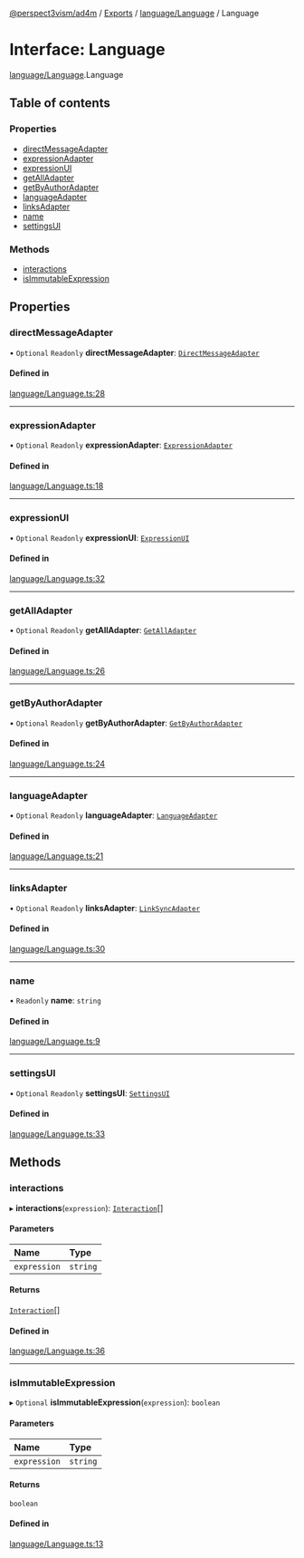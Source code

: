 [@perspect3vism/ad4m](../README.md) / [Exports](../modules.md) / [language/Language](../modules/language_Language.md) / Language

# Interface: Language

[language/Language](../modules/language_Language.md).Language

## Table of contents

### Properties

- [directMessageAdapter](language_Language.Language.md#directmessageadapter)
- [expressionAdapter](language_Language.Language.md#expressionadapter)
- [expressionUI](language_Language.Language.md#expressionui)
- [getAllAdapter](language_Language.Language.md#getalladapter)
- [getByAuthorAdapter](language_Language.Language.md#getbyauthoradapter)
- [languageAdapter](language_Language.Language.md#languageadapter)
- [linksAdapter](language_Language.Language.md#linksadapter)
- [name](language_Language.Language.md#name)
- [settingsUI](language_Language.Language.md#settingsui)

### Methods

- [interactions](language_Language.Language.md#interactions)
- [isImmutableExpression](language_Language.Language.md#isimmutableexpression)

## Properties

### directMessageAdapter

• `Optional` `Readonly` **directMessageAdapter**: [`DirectMessageAdapter`](language_Language.DirectMessageAdapter.md)

#### Defined in

[language/Language.ts:28](https://github.com/perspect3vism/ad4m/blob/cbcbd30/src/language/Language.ts#L28)

___

### expressionAdapter

• `Optional` `Readonly` **expressionAdapter**: [`ExpressionAdapter`](language_Language.ExpressionAdapter.md)

#### Defined in

[language/Language.ts:18](https://github.com/perspect3vism/ad4m/blob/cbcbd30/src/language/Language.ts#L18)

___

### expressionUI

• `Optional` `Readonly` **expressionUI**: [`ExpressionUI`](language_Language.ExpressionUI.md)

#### Defined in

[language/Language.ts:32](https://github.com/perspect3vism/ad4m/blob/cbcbd30/src/language/Language.ts#L32)

___

### getAllAdapter

• `Optional` `Readonly` **getAllAdapter**: [`GetAllAdapter`](language_Language.GetAllAdapter.md)

#### Defined in

[language/Language.ts:26](https://github.com/perspect3vism/ad4m/blob/cbcbd30/src/language/Language.ts#L26)

___

### getByAuthorAdapter

• `Optional` `Readonly` **getByAuthorAdapter**: [`GetByAuthorAdapter`](language_Language.GetByAuthorAdapter.md)

#### Defined in

[language/Language.ts:24](https://github.com/perspect3vism/ad4m/blob/cbcbd30/src/language/Language.ts#L24)

___

### languageAdapter

• `Optional` `Readonly` **languageAdapter**: [`LanguageAdapter`](language_Language.LanguageAdapter.md)

#### Defined in

[language/Language.ts:21](https://github.com/perspect3vism/ad4m/blob/cbcbd30/src/language/Language.ts#L21)

___

### linksAdapter

• `Optional` `Readonly` **linksAdapter**: [`LinkSyncAdapter`](language_Language.LinkSyncAdapter.md)

#### Defined in

[language/Language.ts:30](https://github.com/perspect3vism/ad4m/blob/cbcbd30/src/language/Language.ts#L30)

___

### name

• `Readonly` **name**: `string`

#### Defined in

[language/Language.ts:9](https://github.com/perspect3vism/ad4m/blob/cbcbd30/src/language/Language.ts#L9)

___

### settingsUI

• `Optional` `Readonly` **settingsUI**: [`SettingsUI`](language_Language.SettingsUI.md)

#### Defined in

[language/Language.ts:33](https://github.com/perspect3vism/ad4m/blob/cbcbd30/src/language/Language.ts#L33)

## Methods

### interactions

▸ **interactions**(`expression`): [`Interaction`](language_Language.Interaction.md)[]

#### Parameters

| Name | Type |
| :------ | :------ |
| `expression` | `string` |

#### Returns

[`Interaction`](language_Language.Interaction.md)[]

#### Defined in

[language/Language.ts:36](https://github.com/perspect3vism/ad4m/blob/cbcbd30/src/language/Language.ts#L36)

___

### isImmutableExpression

▸ `Optional` **isImmutableExpression**(`expression`): `boolean`

#### Parameters

| Name | Type |
| :------ | :------ |
| `expression` | `string` |

#### Returns

`boolean`

#### Defined in

[language/Language.ts:13](https://github.com/perspect3vism/ad4m/blob/cbcbd30/src/language/Language.ts#L13)
